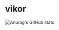 # vikor

![Anurag's GitHub stats](https://github-readme-stats.vercel.app/api?username=anuraghazra&show_icons=true&theme=transparent)
